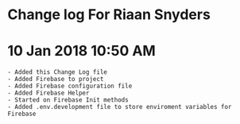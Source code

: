 # Change log For Riaan Snyders

# 10 Jan 2018 10:50 AM
    - Added this Change Log file
    - Added Firebase to project
    - Added Firebase configuration file
    - Added Firebase Helper
    - Started on Firebase Init methods
    - Added .env.development file to store enviroment variables for Firebase
  
  